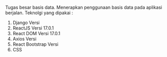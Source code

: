 Tugas besar basis data.
Menerapkan penggunaan basis data pada aplikasi berjalan.
Teknolgi yang dipakai :
1. Django Versi
2. ReactJS Versi 17.0.1
3. React DOM Versi 17.0.1
4. Axios Versi
5. React Bootstrap Versi
6. CSS

